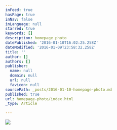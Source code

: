 ```yaml
---
inFeed: true
hasPage: true
inNav: false
inLanguage: null
starred: true
keywords: []
description: homepage photo
datePublished: '2016-01-10T16:02:25.258Z'
dateModified: '2016-01-09T23:58:32.258Z'
title: ''
author: []
authors: []
publisher:
  name: null
  domain: null
  url: null
  favicon: null
sourcePath: _posts/2016-01-10-homepage-photo.md
published: true
url: homepage-photo/index.html
_type: Article

---
```

![](https://the-grid-user-content.s3-us-west-2.amazonaws.com/12f49f22-d754-4a42-8c42-2e96978fe629.jpg)